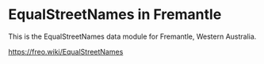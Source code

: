 # EqualStreetNames in Fremantle

This is the EqualStreetNames data module for Fremantle, Western Australia.

https://freo.wiki/EqualStreetNames
